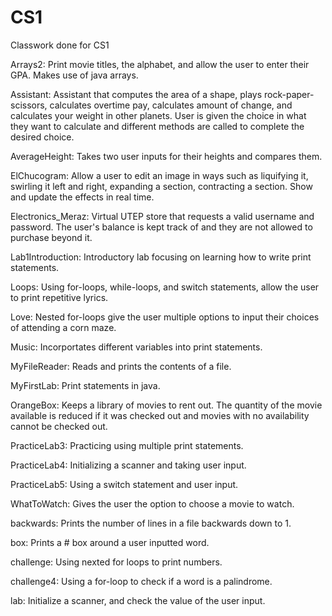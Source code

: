 # CS1
Classwork done for CS1

Arrays2: Print movie titles, the alphabet, and allow the user to enter their GPA. Makes use of java arrays.

Assistant: Assistant that computes the area of a shape, plays rock-paper-scissors, calculates overtime pay, calculates amount of change, and calculates your weight in other planets. User is given the choice in what they want to calculate and different methods are called to complete the desired choice.

AverageHeight: Takes two user inputs for their heights and compares them.

ElChucogram: Allow a user to edit an image in ways such as liquifying it, swirling it left and right, expanding a section, contracting a section. Show and update the effects in real time.

Electronics_Meraz: Virtual UTEP store that requests a valid username and password. The user's balance is kept track of and they are not allowed to purchase beyond it.

Lab1Introduction: Introductory lab focusing on learning how to write print statements.

Loops: Using for-loops, while-loops, and switch statements, allow the user to print repetitive lyrics.

Love: Nested for-loops give the user multiple options to input their choices of attending a corn maze.

Music: Incorportates different variables into print statements.

MyFileReader: Reads and prints the contents of a file.

MyFirstLab: Print statements in java.

OrangeBox: Keeps a library of movies to rent out. The quantity of the movie available is reduced if it was checked out and movies with no availability cannot be checked out.

PracticeLab3: Practicing using multiple print statements.

PracticeLab4: Initializing a scanner and taking user input.

PracticeLab5: Using a switch statement and user input.

WhatToWatch: Gives the user the option to choose a movie to watch.

backwards: Prints the number of lines in a file backwards down to 1.

box: Prints a # box around a user inputted word.

challenge: Using nexted for loops to print numbers.

challenge4: Using a for-loop to check if a word is a palindrome.

lab: Initialize a scanner, and check the value of the user input.
